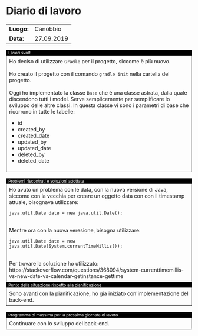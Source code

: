 # Diario di lavoro

<table>
    <tr><td><b>Luogo:</b></td><td>Canobbio</td></tr>
    <tr><td><b>Data:</b></td><td>27.09.2019</td></tr>
</table>

<div style="border: 1px solid black;">
    <div style="background-color:black;color:white;font-size:11px;padding-left:5px">
        Lavori svolti
    </div>
    <div style="padding: 7px">
        Ho deciso di utilizzare <code>Gradle</code> per il progetto, siccome &egrave; pi&ugrave;
        nuovo.<br>
        <br>
        Ho creato il progetto con il comando <code>gradle init</code> nella cartella del progetto.
        <br>
        <br>
        Oggi ho implementato la classe <code>Base</code> che &egrave; una classe astrata, dalla
        quale discendono tutti i model. Serve semplicemente per semplificare lo sviluppo delle altre
        classi. In questa classe vi sono i parametri di base che ricorrono in tutte le tabelle:
        <ul>
            <li>id</li>
            <li>created_by</li>
            <li>created_date</li>
            <li>updated_by</li>
            <li>updated_date</li>
            <li>deleted_by</li>
            <li>deleted_date</li>
        </ul>
    </div>
</div>

<br>

<div style="border: 1px solid black;">
    <div style="background-color:black;color:white;font-size:11px;padding-left:5px">
        Problemi riscontrati e soluzioni adottate
    </div>
    <div style="padding: 7px">
        Ho avuto un problema con le data, con la nuova versione di Java, siccome con la vecchia
        per creare un oggetto data con con il timestamp attuale, bisognava utilizzare:<br>
        <pre><code>java.util.Date date = new java.util.Date();</code></pre><br>
        Mentre ora con la nuova veresione, bisogna utilizzare:<br>
        <pre><code>java.util.Date date = new java.util.Date(System.currentTimeMillis());</code></pre><br>
        Per trovare la soluzione ho utilizzato:
        https://stackoverflow.com/questions/368094/system-currenttimemillis-vs-new-date-vs-calendar-getinstance-gettime
    </div>
</div>

<div class="page-break"></div>

<div style="border: 1px solid black;">
    <div style="background-color:black;color:white;font-size:11px;padding-left:5px">
        Punto della situazione rispetto alla pianificazione
    </div>
    <div style="padding: 7px">
        Sono avanti con la pianificazione, ho gia iniziato con'implementazione del back-end.
    </div>
</div>

<br>

<div style="border: 1px solid black;">
    <div style="background-color:black;color:white;font-size:11px;padding-left:5px">
        Programma di massima per la prossima giornata di lavoro
    </div>
    <div style="padding: 7px">
        Continuare con lo sviluppo del back-end.
    </div>
</div>
